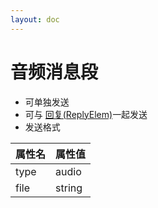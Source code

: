 ```yaml
---
layout: doc
---
```

# 音频消息段
- 可单独发送
- 可与 [回复(ReplyElem)](./reply.md)一起发送
- 发送格式

| 属性名  | 属性值    |
|------|--------|
| type | audio  |
| file | string |
